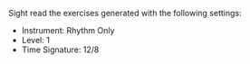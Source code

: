 Sight read the exercises generated with the following settings:

- Instrument: Rhythm Only
- Level: 1
- Time Signature: 12/8